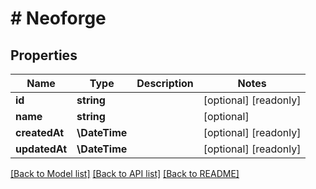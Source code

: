 # # Neoforge

## Properties

Name | Type | Description | Notes
------------ | ------------- | ------------- | -------------
**id** | **string** |  | [optional] [readonly]
**name** | **string** |  | [optional]
**createdAt** | **\DateTime** |  | [optional] [readonly]
**updatedAt** | **\DateTime** |  | [optional] [readonly]

[[Back to Model list]](../../README.md#models) [[Back to API list]](../../README.md#endpoints) [[Back to README]](../../README.md)
